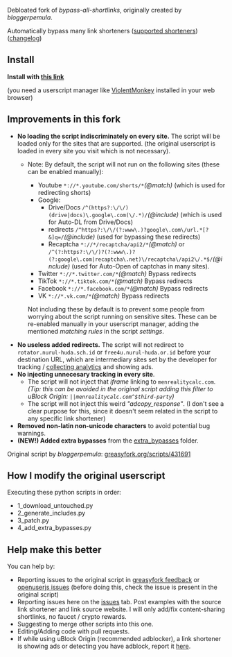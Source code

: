Debloated fork of *bypass-all-shortlinks*, originally created by *bloggerpemula*.

Automatically bypass many link shorteners ([supported shorteners](https://codeberg.org/Amm0ni4/bypass-all-shortlinks-debloated/src/branch/main/supported_sites.txt)) ([changelog](https://codeberg.org/Amm0ni4/bypass-all-shortlinks-debloated/commits/branch/main/Bypass_All_Shortlinks.user.js))

## Install
**Install with [this link](https://codeberg.org/Amm0ni4/bypass-all-shortlinks-debloated/raw/branch/main/Bypass_All_Shortlinks.user.js)**

(you need a userscript manager like [ViolentMonkey](https://violentmonkey.github.io/) installed in your web browser)

## Improvements in this fork
- **No loading the script indiscriminately on every site.** The script will be loaded only for the sites that are supported. (the original userscript is loaded in every site you visit which is not necessary).
    - Note: By default, the script will not run on the following sites (these can be enabled manually):
        - Youtube `*://*.youtube.com/shorts/*`_(@match)_ (which is used for redirecting shorts)
        - Google:
            - Drive/Docs `/^(https?:\/\/)(drive|docs)\.google\.com(\/.*)/`_(@include)_ (which is used for Auto-DL from Drive/Docs)
            - redirects `/^https?:\/\/(?:www\.)?google\.com\/url.*[?&]q=/`_(@include)_ (used for bypassing these redirects) 
            - Recaptcha `*://*/recaptcha/api2/*`_(@match)_ or `/^(?:https?:\/\/)?(?:www\.)?(?:google\.com|recaptcha\.net)\/recaptcha\/api2\/.*$/`_(@include)_ (used for Auto-Open of captchas in many sites).
        - Twitter `*://*.twitter.com/*`_(@match)_ Bypass redirects
        - TikTok `*://*.tiktok.com/*`_(@match)_ Bypass redirects
        - Facebook `*://*.facebook.com/*`_(@match)_ Bypass redirects
        - VK `*://*.vk.com/*`_(@match)_ Bypass redirects

        Not including these by default is to prevent some people from worrying about the script running on sensitive sites. These can be re-enabled manually in your userscript manager, adding the mentioned _matching rules_ in the script _settings_.
- **No useless added redirects.** The script will not redirect to `rotator.nurul-huda.sch.id` or `free4u.nurul-huda.or.id` before your destination URL, which are intermediary sites set by the developer for tracking / [collecting analytics](https://i.ibb.co/D1zYG1v/topcountry17-04-2023.jpg) and showing ads.
- **No injecting unnecesary tracking in every site**. 
    - The script will not inject that _iframe_ linking to `menrealitycalc.com`. 
    _(Tip: this can be avoided in the original script adding this filter to uBlock Origin: `||menrealitycalc.com^$third-party`)_
    - The script will not inject this weird _"adcopy_response"_. (I don't see a clear purpose for this, since it doesn't seem related in the script to any specific link shortener)
- **Removed non-latin non-unicode characters** to avoid potential bug warnings.
- **(NEW!) Added extra bypasses** from the [extra_bypasses](https://codeberg.org/Amm0ni4/bypass-all-shortlinks-debloated/src/branch/main/extra_bypasses) folder.

Original script by *bloggerpemula*: [greasyfork.org/scripts/431691](https://greasyfork.org/scripts/431691)

## How I modify the original userscript
Executing these python scripts in order:
- 1_download_untouched.py
- 2_generate_includes.py
- 3_patch.py
- 4_add_extra_bypasses.py

## Help make this better
You can help by:
- Reporting issues to the original script in [greasyfork feedback](https://greasyfork.org/scripts/431691/feedback) or [openuserjs issues](https://openuserjs.org/scripts/Bloggerpemula/Bypass_All_Shortlinks_Manual_Captcha/issues) (before doing this, check the issue is present in the original script)
- Reporting issues here on the [issues](https://codeberg.org/Amm0ni4/bypass-all-shortlinks-debloated/issues) tab. Post examples with the source link shortener and link source website. I will only add/fix content-sharing shortlinks, no faucet / crypto rewards.
- Suggesting to merge other scripts into this one.
- Editing/Adding code with pull requests.
- If while using uBlock Origin (recommended adblocker), a link shortener is showing ads or detecting you have adblock, report it [here](https://github.com/uBlockOrigin/uAssets/discussions/17361).

